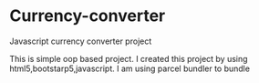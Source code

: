 # Currency-converter
Javascript currency converter project

 This is simple oop based project.
 I created this project by using html5,bootstarp5,javascript. I am using parcel bundler to bundle
